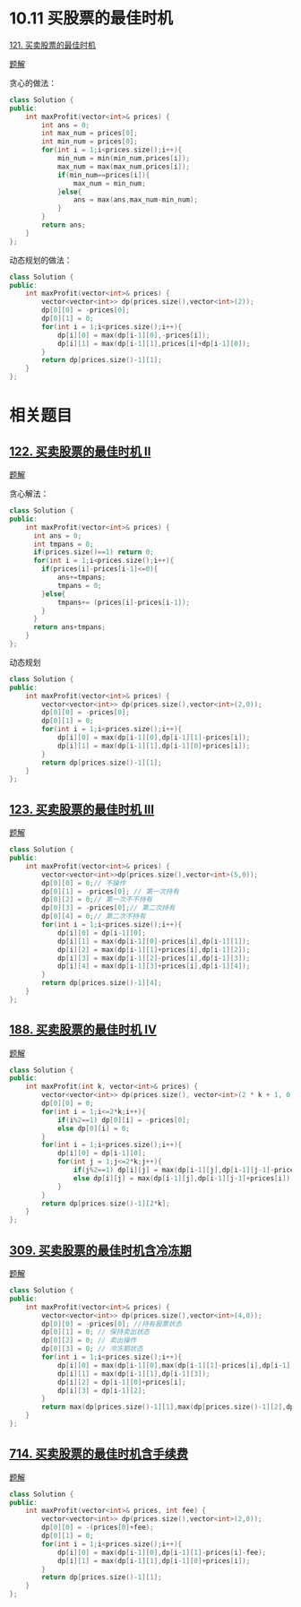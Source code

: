 # 10.11 买股票的最佳时机

[121. 买卖股票的最佳时机](https://leetcode.cn/problems/best-time-to-buy-and-sell-stock/)

[题解](https://programmercarl.com/0121.%E4%B9%B0%E5%8D%96%E8%82%A1%E7%A5%A8%E7%9A%84%E6%9C%80%E4%BD%B3%E6%97%B6%E6%9C%BA.html#%E7%AE%97%E6%B3%95%E5%85%AC%E5%BC%80%E8%AF%BE)

贪心的做法：

```cpp
class Solution {
public:
    int maxProfit(vector<int>& prices) {
        int ans = 0;
        int max_num = prices[0];
        int min_num = prices[0];
        for(int i = 1;i<prices.size();i++){
            min_num = min(min_num,prices[i]);
            max_num = max(max_num,prices[i]);
            if(min_num==prices[i]){
                max_num = min_num;
            }else{
                ans = max(ans,max_num-min_num);
            }
        }
        return ans;
    }
};
```

动态规划的做法：

```cpp
class Solution {
public:
    int maxProfit(vector<int>& prices) {
        vector<vector<int>> dp(prices.size(),vector<int>(2));
        dp[0][0] = -prices[0];
        dp[0][1] = 0;
        for(int i = 1;i<prices.size();i++){
            dp[i][0] = max(dp[i-1][0],-prices[i]);
            dp[i][1] = max(dp[i-1][1],prices[i]+dp[i-1][0]);
        }
        return dp[prices.size()-1][1];
    }
};
```

# 相关题目

## [122. 买卖股票的最佳时机 II](https://leetcode.cn/problems/best-time-to-buy-and-sell-stock-ii/)

[题解](https://programmercarl.com/0122.%E4%B9%B0%E5%8D%96%E8%82%A1%E7%A5%A8%E7%9A%84%E6%9C%80%E4%BD%B3%E6%97%B6%E6%9C%BAII%EF%BC%88%E5%8A%A8%E6%80%81%E8%A7%84%E5%88%92%EF%BC%89.html#%E7%AE%97%E6%B3%95%E5%85%AC%E5%BC%80%E8%AF%BE)

贪心解法：

```cpp
class Solution {
public:
    int maxProfit(vector<int>& prices) {
      int ans = 0;
      int tmpans = 0;
      if(prices.size()==1) return 0;
      for(int i = 1;i<prices.size();i++){
        if(prices[i]-prices[i-1]<=0){
            ans+=tmpans;
            tmpans = 0;
        }else{
            tmpans+= (prices[i]-prices[i-1]);
        }
      }
      return ans+tmpans;
    }
};
```

动态规划

```cpp
class Solution {
public:
    int maxProfit(vector<int>& prices) {
        vector<vector<int>> dp(prices.size(),vector<int>(2,0));
        dp[0][0] = -prices[0];
        dp[0][1] = 0;
        for(int i = 1;i<prices.size();i++){
            dp[i][0] = max(dp[i-1][0],dp[i-1][1]-prices[i]);
            dp[i][1] = max(dp[i-1][1],dp[i-1][0]+prices[i]);
        }
        return dp[prices.size()-1][1];
    }
};
```

## [123. 买卖股票的最佳时机 III](https://leetcode.cn/problems/best-time-to-buy-and-sell-stock-iii/)

[题解](https://programmercarl.com/0123.%E4%B9%B0%E5%8D%96%E8%82%A1%E7%A5%A8%E7%9A%84%E6%9C%80%E4%BD%B3%E6%97%B6%E6%9C%BAIII.html#%E6%80%9D%E8%B7%AF)

```cpp
class Solution {
public:
    int maxProfit(vector<int>& prices) {
        vector<vector<int>>dp(prices.size(),vector<int>(5,0));
        dp[0][0] = 0;// 不操作
        dp[0][1] = -prices[0]; // 第一次持有
        dp[0][2] = 0;// 第一次不不持有
        dp[0][3] = -prices[0];// 第二次持有
        dp[0][4] = 0;// 第二次不持有
        for(int i = 1;i<prices.size();i++){
            dp[i][0] = dp[i-1][0];
            dp[i][1] = max(dp[i-1][0]-prices[i],dp[i-1][1]);
            dp[i][2] = max(dp[i-1][1]+prices[i],dp[i-1][2]);
            dp[i][3] = max(dp[i-1][2]-prices[i],dp[i-1][3]);
            dp[i][4] = max(dp[i-1][3]+prices[i],dp[i-1][4]);
        }
        return dp[prices.size()-1][4];
    }
};
```

## [188. 买卖股票的最佳时机 IV](https://leetcode.cn/problems/best-time-to-buy-and-sell-stock-iv/)

[题解](https://programmercarl.com/0188.%E4%B9%B0%E5%8D%96%E8%82%A1%E7%A5%A8%E7%9A%84%E6%9C%80%E4%BD%B3%E6%97%B6%E6%9C%BAIV.html#%E7%AE%97%E6%B3%95%E5%85%AC%E5%BC%80%E8%AF%BE)

```cpp
class Solution {
public:
    int maxProfit(int k, vector<int>& prices) {
        vector<vector<int>> dp(prices.size(), vector<int>(2 * k + 1, 0));
        dp[0][0] = 0;
        for(int i = 1;i<=2*k;i++){
            if(i%2==1) dp[0][i] = -prices[0];
            else dp[0][i] = 0;
        }
        for(int i = 1;i<prices.size();i++){
            dp[i][0] = dp[i-1][0];
            for(int j = 1;j<=2*k;j++){
                if(j%2==1) dp[i][j] = max(dp[i-1][j],dp[i-1][j-1]-prices[i]);
                else dp[i][j] = max(dp[i-1][j],dp[i-1][j-1]+prices[i]);
            }
        }
        return dp[prices.size()-1][2*k];
    }
};
```

## [309. 买卖股票的最佳时机含冷冻期](https://leetcode.cn/problems/best-time-to-buy-and-sell-stock-with-cooldown/)

[题解](https://programmercarl.com/0309.%E6%9C%80%E4%BD%B3%E4%B9%B0%E5%8D%96%E8%82%A1%E7%A5%A8%E6%97%B6%E6%9C%BA%E5%90%AB%E5%86%B7%E5%86%BB%E6%9C%9F.html#%E7%AE%97%E6%B3%95%E5%85%AC%E5%BC%80%E8%AF%BE)

```cpp
class Solution {
public:
    int maxProfit(vector<int>& prices) {
        vector<vector<int>> dp(prices.size(),vector<int>(4,0));
	    dp[0][0] = -prices[0]; //持有股票状态
        dp[0][1] = 0; // 保持卖出状态
        dp[0][2] = 0; // 卖出操作
        dp[0][3] = 0; // 冷冻期状态
        for(int i = 1;i<prices.size();i++){
            dp[i][0] = max(dp[i-1][0],max(dp[i-1][1]-prices[i],dp[i-1][3]-prices[i]));
            dp[i][1] = max(dp[i-1][1],dp[i-1][3]);
            dp[i][2] = dp[i-1][0]+prices[i];
            dp[i][3] = dp[i-1][2];
        }
        return max(dp[prices.size()-1][1],max(dp[prices.size()-1][2],dp[prices.size()-1][3]));
    }
};
```

## [714. 买卖股票的最佳时机含手续费](https://leetcode.cn/problems/best-time-to-buy-and-sell-stock-with-transaction-fee/)

[题解](https://programmercarl.com/0714.%E4%B9%B0%E5%8D%96%E8%82%A1%E7%A5%A8%E7%9A%84%E6%9C%80%E4%BD%B3%E6%97%B6%E6%9C%BA%E5%90%AB%E6%89%8B%E7%BB%AD%E8%B4%B9%EF%BC%88%E5%8A%A8%E6%80%81%E8%A7%84%E5%88%92%EF%BC%89.html#%E7%AE%97%E6%B3%95%E5%85%AC%E5%BC%80%E8%AF%BE)

```cpp
class Solution {
public:
    int maxProfit(vector<int>& prices, int fee) {
        vector<vector<int>> dp(prices.size(),vector<int>(2,0));
        dp[0][0] = -(prices[0]+fee);
        dp[0][1] = 0;
        for(int i = 1;i<prices.size();i++){
            dp[i][0] = max(dp[i-1][0],dp[i-1][1]-prices[i]-fee);
            dp[i][1] = max(dp[i-1][1],dp[i-1][0]+prices[i]);
        }
        return dp[prices.size()-1][1];
    }
};
```